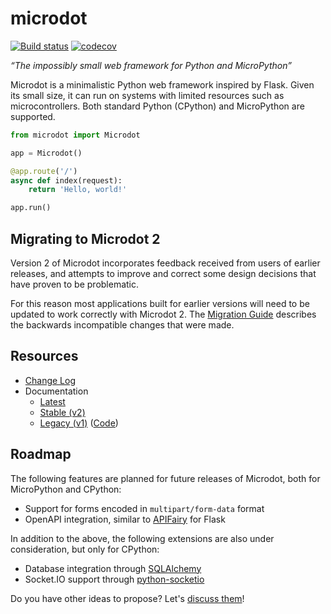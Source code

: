 # microdot
[![Build status](https://github.com/miguelgrinberg/microdot/workflows/build/badge.svg)](https://github.com/miguelgrinberg/microdot/actions) [![codecov](https://codecov.io/gh/miguelgrinberg/microdot/branch/main/graph/badge.svg)](https://codecov.io/gh/miguelgrinberg/microdot)

*“The impossibly small web framework for Python and MicroPython”*

Microdot is a minimalistic Python web framework inspired by Flask. Given its
small size, it can run on systems with limited resources such as
microcontrollers. Both standard Python (CPython) and MicroPython are supported.

```python
from microdot import Microdot

app = Microdot()

@app.route('/')
async def index(request):
    return 'Hello, world!'

app.run()
```

## Migrating to Microdot 2

Version 2 of Microdot incorporates feedback received from users of earlier
releases, and attempts to improve and correct some design decisions that have
proven to be problematic.

For this reason most applications built for earlier versions will need to be
updated to work correctly with Microdot 2. The
[Migration Guide](https://microdot.readthedocs.io/en/stable/migrating.html)
describes the backwards incompatible changes that were made.

## Resources

- [Change Log](https://github.com/miguelgrinberg/microdot/blob/main/CHANGES.md)
- Documentation
    - [Latest](https://microdot.readthedocs.io/en/latest/)
    - [Stable (v2)](https://microdot.readthedocs.io/en/stable/)
    - [Legacy (v1)](https://microdot.readthedocs.io/en/v1/) ([Code](https://github.com/miguelgrinberg/microdot/tree/v1))

## Roadmap

The following features are planned for future releases of Microdot, both for
MicroPython and CPython:

- Support for forms encoded in `multipart/form-data` format
- OpenAPI integration, similar to [APIFairy](https://github.com/miguelgrinberg/apifairy) for Flask

In addition to the above, the following extensions are also under consideration,
but only for CPython:

- Database integration through [SQLAlchemy](https://github.com/sqlalchemy/sqlalchemy)
- Socket.IO support through [python-socketio](https://github.com/miguelgrinberg/python-socketio)

Do you have other ideas to propose? Let's [discuss them](https://github.com/miguelgrinberg/microdot/discussions/new?category=ideas)!
